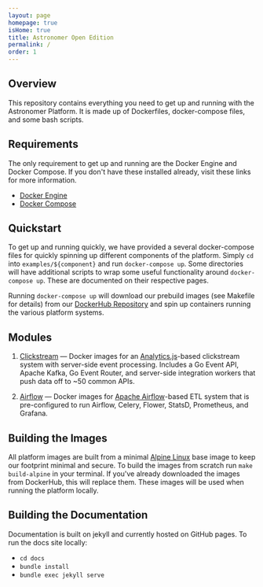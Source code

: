 ```yaml
---
layout: page
homepage: true
isHome: true
title: Astronomer Open Edition
permalink: /
order: 1
---
```


## Overview
This repository contains everything you need to get up and running with the Astronomer Platform. It is made up of Dockerfiles, docker-compose files, and some bash scripts.

## Requirements
The only requirement to get up and running are the Docker Engine and Docker Compose. If you don't have these installed already, visit these links for more information.
- [Docker Engine](https://docs.docker.com/engine/installation/)
- [Docker Compose](https://docs.docker.com/compose/install/)

## Quickstart
To get up and running quickly, we have provided a several docker-compose files for quickly spinning up different components of the platform. Simply `cd` into `examples/${component}` and run `docker-compose up`. Some directories will have additional scripts to wrap some useful functionality around `docker-compose up`. These are documented on their respective pages.

Running `docker-compose up` will download our prebuild images (see Makefile for details) from our [DockerHub Repository](https://hub.docker.com/u/astronomerinc/) and spin up containers running the various platform systems.

## Modules

1. [Clickstream](/clickstream) — Docker images for an [Analytics.js](https://github.com/segmentio/analytics.js)-based clickstream system with server-side event processing. Includes a Go Event API, Apache Kafka, Go Event Router, and server-side integration workers that push data off to ~50 common APIs.

2. [Airflow](/airflow) — Docker images for [Apache Airflow](https://airflow.apache.org/)-based ETL system that is pre-configured to run Airflow, Celery, Flower, StatsD, Prometheus, and Grafana.

## Building the Images
All platform images are built from a minimal [Alpine Linux](https://alpinelinux.org/) base image to keep our footprint minimal and secure.
To build the images from scratch run `make build-alpine` in your terminal. If you've already downloaded the images from DockerHub, this will replace them. These images will be used when running the platform locally.

## Building the Documentation
Documentation is built on jekyll and currently hosted on GitHub pages. To run the docs site locally:
- `cd docs`
- `bundle install`
- `bundle exec jekyll serve`
